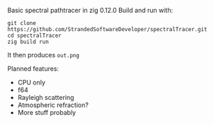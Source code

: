 Basic spectral pathtracer in zig 0.12.0
Build and run with:
```
git clone https://github.com/StrandedSoftwareDeveloper/spectralTracer.git
cd spectralTracer
zig build run
```
It then produces `out.png`

Planned features:
* CPU only
* f64
* Rayleigh scattering
* Atmospheric refraction?
* More stuff probably
